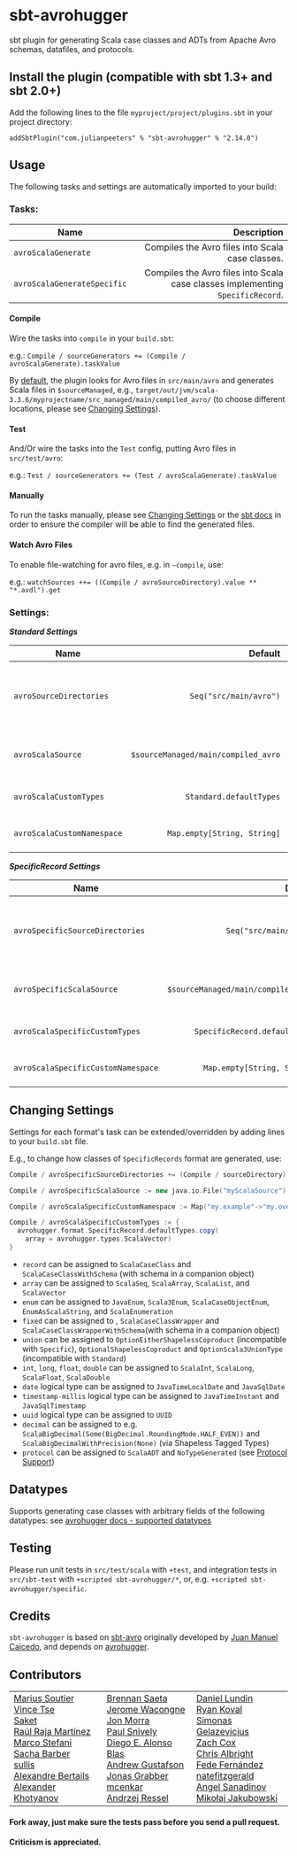 # sbt-avrohugger

sbt plugin for generating Scala case classes and ADTs from Apache Avro schemas, datafiles, and protocols.


Install the plugin (compatible with sbt 1.3+ and sbt 2.0+)
---------------------------------------

Add the following lines to the file `myproject/project/plugins.sbt` in your
project directory:

    addSbtPlugin("com.julianpeeters" % "sbt-avrohugger" % "2.14.0")
    


Usage
-----

The following tasks and settings are automatically imported to your build:

### Tasks:

| Name                       | Description                                                                                     |
| -------------------------- | -----------------------------------------------------------------------------------------------:|
| `avroScalaGenerate`        |  Compiles the Avro files into Scala case classes.                                               |
| `avroScalaGenerateSpecific`|  Compiles the Avro files into Scala case classes implementing `SpecificRecord`.                 |

#### Compile

Wire the tasks into `compile` in your `build.sbt`:

e.g.: `Compile / sourceGenerators += (Compile / avroScalaGenerate).taskValue`

By [default](https://github.com/julianpeeters/sbt-avrohugger#settings), the plugin looks for Avro files in `src/main/avro` and generates Scala files in `$sourceManaged`, e.g., `target/out/jvm/scala-3.3.6/myprojectname/src_managed/main/compiled_avro/` (to choose different locations, please see [Changing Settings](https://github.com/julianpeeters/sbt-avrohugger#changing-settings)).

#### Test

And/Or wire the tasks into the `Test` config, putting Avro files in `src/test/avro`:

e.g.: `Test / sourceGenerators += (Test / avroScalaGenerate).taskValue`

#### Manually

To run the tasks manually, please see [Changing Settings](https://github.com/julianpeeters/sbt-avrohugger#changing-settings) or the [sbt docs](http://www.scala-sbt.org/1.x/docs/Howto-Customizing-Paths.html#Add+an+additional+source+directory) in order to ensure the compiler will be able to find the generated files.


#### Watch Avro Files

To enable file-watching for avro files, e.g. in `~compile`, use:

e.g.: `watchSources ++= ((Compile / avroSourceDirectory).value ** "*.avdl").get`


### Settings:

_**Standard Settings**_

| Name                       | Default                               | Description                              |
| -------------------------- | -------------------------------------:| ----------------------------------------:|
| `avroSourceDirectories`    | `Seq("src/main/avro")`              | List of paths containing `*.avsc`, `*.avdl`, and/or `*.avro` files.|
| `avroScalaSource`          | `$sourceManaged/main/compiled_avro` | Path for the generated `*.scala` or `*.java`  files.|
| `avroScalaCustomTypes`     | `Standard.defaultTypes`             | Customizable Type Mapping.|
| `avroScalaCustomNamespace` | `Map.empty[String, String]`         | Map for reassigning namespaces.|


_**SpecificRecord Settings**_

| Name                               | Default                               | Description                                                      |
| ---------------------------------- | -------------------------------------:| ----------------------------------------------------------------:|
| `avroSpecificSourceDirectories`    | `Seq("src/main/avro")`              | Path containing `*.avsc`, `*.avdl`, and/or `*.avro` files. |
| `avroSpecificScalaSource`          | `$sourceManaged/main/compiled_avro` | Path for the generated `*.scala` or `*.java`  files.         |
| `avroScalaSpecificCustomTypes`     | `SpecificRecord.defaultTypes`             | Customizable Type Mapping.|
| `avroScalaSpecificCustomNamespace` | `Map.empty[String, String]`         | Map for reassigning namespaces.                                  |


Changing Settings
-----------------

Settings for each format's task can be extended/overridden by adding lines to your `build.sbt` file.


E.g., to change how classes of `SpecificRecords` format are generated, use:

```scala    
Compile / avroSpecificSourceDirectories += (Compile / sourceDirectory).value / "myavro"

Compile / avroSpecificScalaSource := new java.io.File("myScalaSource")

Compile / avroScalaSpecificCustomNamespace := Map("my.example"->"my.overridden.ex", "test.*" -> "wildcarded")

Compile / avroScalaSpecificCustomTypes := {
  avrohugger.format.SpecificRecord.defaultTypes.copy(
    array = avrohugger.types.ScalaVector)
}
```

* `record` can be assigned to `ScalaCaseClass` and `ScalaCaseClassWithSchema` (with schema in a companion object)
* `array` can be assigned to `ScalaSeq`, `ScalaArray`, `ScalaList`, and `ScalaVector`
* `enum` can be assigned to `JavaEnum`, `Scala3Enum`, `ScalaCaseObjectEnum`, `EnumAsScalaString`, and `ScalaEnumeration`
* `fixed` can be assigned to , `ScalaCaseClassWrapper` and `ScalaCaseClassWrapperWithSchema`(with schema in a companion object)
* `union` can be assigned to `OptionEitherShapelessCoproduct` (incompatible with `Specific`), `OptionalShapelessCoproduct` and `OptionScala3UnionType` (incompatible with `Standard`)
* `int`, `long`, `float`, `double` can be assigned to `ScalaInt`, `ScalaLong`, `ScalaFloat`, `ScalaDouble`
* `date` logical type can be assigned to `JavaTimeLocalDate` and `JavaSqlDate`
* `timestamp-millis` logical type can be assigned to `JavaTimeInstant` and `JavaSqlTimestamp`
* `uuid` logical type can be assigned to `UUID`
* `decimal` can be assigned to e.g. `ScalaBigDecimal(Some(BigDecimal.RoundingMode.HALF_EVEN))` and `ScalaBigDecimalWithPrecision(None)` (via Shapeless Tagged Types)
* `protocol` can be assigned to `ScalaADT` and `NoTypeGenerated` (see [Protocol Support](https://github.com/julianpeeters/avrohugger#protocol-support))

Datatypes
---------

Supports generating case classes with arbitrary fields of the following
datatypes: see [avrohugger docs - supported datatypes](https://github.com/julianpeeters/avrohugger#supports-generating-case-classes-with-arbitrary-fields-of-the-following-datatypes)


Testing
-------

Please run unit tests in `src/test/scala` with `+test`, and integration tests
in `src/sbt-test` with `+scripted sbt-avrohugger/*`, or, e.g. `+scripted sbt-avrohugger/specific`.


Credits
-------

`sbt-avrohugger` is based on [sbt-avro](https://github.com/sbt/sbt-avro) originally developed by [Juan Manuel Caicedo](http://cavorite.com/), and depends on [avrohugger](https://github.com/julianpeeters/avrohugger).


Contributors
------------

| | | |
| :---         |     :---      |          :--- |
| [Marius Soutier](https://github.com/mariussoutier) </br> [Vince Tse](https://github.com/vtonehundred) </br> [Saket](https://github.com/skate056) </br> [Raúl Raja Martínez](https://github.com/raulraja) </br> [Marco Stefani](https://github.com/inafets) </br> [Sacha Barber](https://github.com/sachabarber) </br> [sullis](https://github.com/sullis) </br> [Alexandre Bertails](https://github.com/betehess) </br> [Alexander Khotyanov](https://github.com/aksharp) | [Brennan Saeta](https://github.com/saeta) </br> [Jerome Wacongne](https://github.com/ch4mpy) </br> [Jon Morra](https://github.com/jon-morra-zefr) </br> [Paul Snively](https://github.com/PaulAtBanno) </br> [Diego E. Alonso Blas](https://github.com/diesalbla) </br> [Andrew Gustafson](https://github.com/agustafson) </br> [Jonas Grabber](https://github.com/jobegrabber) </br> [mcenkar](https://github.com/mcenkar) </br> [Andrzej Ressel](https://github.com/andrzejressel) | [Daniel Lundin](https://github.com/dln) </br> [Ryan Koval](http://github.ryankoval.com) </br> [Simonas Gelazevicius](https://github.com/simsasg) </br> [Zach Cox](https://github.com/zcox) </br> [Chris Albright](https://github.com/chrisalbright) </br> [Fede Fernández](https://github.com/fedefernandez) </br> [natefitzgerald](https://github.com/natefitzgerald) </br> [Angel Sanadinov](https://github.com/sndnv) </br> [Mikołaj Jakubowski](https://github.com/mkljakubowski)

#### Fork away, just make sure the tests pass before you send a pull request.


#### Criticism is appreciated.
